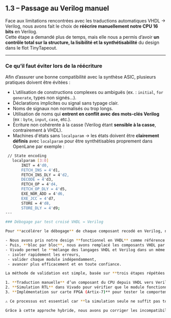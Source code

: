 ##  1.3 – Passage au Verilog manuel

Face aux limitations rencontrées avec les traductions automatiques VHDL → Verilog, nous avons fait le choix de **réécrire manuellement notre CPU 16 bits** en Verilog.  
Cette étape a demandé plus de temps, mais elle nous a permis d’avoir **un contrôle total sur la structure, la lisibilité et la synthétisabilité** du design dans le flot TinyTapeout.

---

### Ce qu’il faut éviter lors de la réécriture

Afin d’assurer une bonne compatibilité avec la synthèse ASIC, plusieurs pratiques doivent être évitées :

-  L’utilisation de constructions complexes ou ambiguës (ex. : `initial`, `for generate`, types non signés...).
-  Déclarations implicites ou signal sans typage clair.
-  Noms de signaux non normalisés ou trop longs.
-  Utilisation de noms qui **entrent en conflit avec des mots-clés Verilog** (ex : `byte`, `input`, `case`, etc.).
-  Écriture non cohérente à la casse (Verilog étant **sensible à la casse**, contrairement à VHDL).
-  Machines d'états sans `localparam` → les états doivent être **clairement définis** avec `localparam` pour être synthétisables proprement dans OpenLane par exemple :
 ```bash
  // State encoding
    localparam [3:0] 
        INIT = 4'd0,
        FETCH_INS = 4'd1,
        FETCH_INS_DLY = 4'd2,
        DECODE = 4'd3,
        FETCH_OP = 4'd4,
        FETCH_OP_DLY = 4'd5,
        EXE_NOR_ADD = 4'd6,
        EXE_JCC = 4'd7,
        STORE = 4'd8,
        STORE_DLY = 4'd9; 
---

### Débogage par test croisé VHDL ↔ Verilog

Pour **accélérer le débogage** de chaque composant recodé en Verilog, nous avons utilisé une approche pragmatique dans **Vivado** :

- Nous avons pris notre design **fonctionnel en VHDL** comme référence stable.
- Puis, **bloc par bloc**, nous avons remplacé les composants VHDL par leurs équivalents Verilog nouvellement écrits.
- Vivado permet le **mélange des langages VHDL et Verilog dans un même projet**, ce qui nous a permis de :
  - isoler rapidement les erreurs,
  - valider chaque module indépendamment,
  - avancer plus efficacement et en toute confiance.

La méthode de validation est simple, basée sur **trois étapes répétées pour chaque bloc** :

1. **Traduction manuelle** d’un composant du CPU depuis VHDL vers Verilog.
2. **Simulation RTL** dans Vivado pour vérifier que le module fonctionne comme prévu.
3. **Implémentation sur carte FPGA (Artix-7)** pour tester le comportement réel du composant dans un environnement physique.

⚠️ Ce processus est essentiel car **la simulation seule ne suffit pas toujours** : certains modules peuvent fonctionner parfaitement en simulation, mais présenter des dysfonctionnements lors de l’implémentation réelle sur FPGA (ex : problèmes de timing, d’initialisation ou de synchronisation).

Grâce à cette approche hybride, nous avons pu corriger les incompatibilités **au fur et à mesure**, avant d'intégrer chaque bloc dans le design final Verilog destiné à TinyTapeout.

